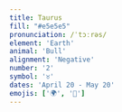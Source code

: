 ```yaml
---
title: Taurus
fill: "#e5e5e5"
pronunciation: /ˈtɔːrəs/
element: 'Earth'
animal: 'Bull'
alignment: 'Negative'
number: '2'
symbol: '♉'
dates: 'April 20 - May 20'
emojis: ['🌍', '🐂']
---
```


